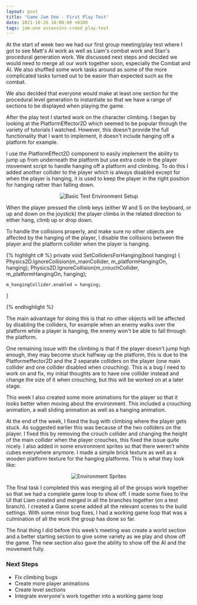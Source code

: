 ```yaml
---
layout: post
title: "Game Jam One - First Play Test"
date: 2021-10-26 18:00:00 +0100
tags: jam-one assassins-creed play-test
---
```


At the start of week two we had our first group meeting/play test where I got to see Matt's AI work as well as Liam's combat work and Stan's procedural generation work. We discussed next steps and decided we would need to merge all our work together soon, especially the Combat and AI. We also shuffled some work tasks around as some of the more complicated tasks turned out to be easier than expected such as the combat.

We also decided that everyone would make at least one section for the procedural level generation to instantiate so that we have a range of sections to be displayed when playing the game.

After the play test I started work on the character climbing. I began by looking at the PlatformEffector2D which seemed to be popular through the variety of tutorials I watched. However, this doesn't provide the full functionality that I want to implement, it doesn't include hanging off a platform for example. 

I use the PlatformEffect2D component to easily implement the ability to jump up from underneath the platform but use extra code in the player movement script to handle hanging off a platform and climbing. To do this I added another collider to the player which is always disabled except for when the player is hanging, it is used to keep the player in the right position for hanging rather than falling down.

<p align="center">
  <img src="{{site.baseurl}}/assets/jam-one/hanging-collider.png" alt="Basic Test Environment Setup"/>
</p>

When the player pressed the climb keys (either W and S on the keyboard, or up and down on the joystick) the player climbs in the related direction to either hang, climb up or drop down. 

To handle the collisions properly, and make sure no other objects are affected by the hanging of the player, I disable the collisions between the player and the platform collider when the player is hanging.

{% highlight c# %}
private void SetCollidersForHanging(bool hanging)
{
    Physics2D.IgnoreCollision(m_mainCollider, m_platformHangingOn, hanging);
    Physics2D.IgnoreCollision(m_crouchCollider, m_platformHangingOn, hanging);

    m_hangingCollider.enabled = hanging;
}

{% endhighlight %}

The main advantage for doing this is that no other objects will be affected by disabling the colliders, for example when an enemy walks over the platform while a player is hanging, the enemy won't be able to fall through the platform.

One remaining issue with the climbing is that if the player doesn't jump high enough, they may become stuck halfway up the platform, this is due to the Platformeffector2D and the 2 separate colliders on the player (one main collider and one collider disabled when crouching). This is a bug I need to work on and fix, my initial thoughts are to have one collider instead and change the size of it when crouching, but this will be worked on at a later stage.

This week I also created some more animations for the player so that it looks better when moving about the environment. This included a crouching animation, a wall sliding animation as well as a hanging animation.

At the end of the week, I fixed the bug with climbing where the player gets stuck. As suggested earlier this was because of the two colliders on the player. I fixed this by removing the crouch collider and changing the height of the main collider when the player crouches, this fixed the issue quite nicely. 
I also added in some environment sprites so that there weren’t white cubes everywhere anymore. I made a simple brick texture as well as a wooden platform texture for the hanging platforms. This is what they look like:
 
<p align="center">
  <img src="{{site.baseurl}}/assets/jam-one/environment-sprites.png" alt="Environment Sprites"/>
</p>

The final task I completed this was merging all of the groups work together so that we had a complete game loop to show off. I made some fixes to the UI that Liam created and merged in all the branches together (on a test branch). I created a Game scene added all the relevant scenes to the build settings. With some minor bug fixes, I had a working game loop that was a culmination of all the work the group has done so far.

The final thing I did before this week’s meeting was create a world section and a better starting section to give some variety as we play and show off the game. The new section also gave the ability to show off the AI and the movement fully.

### Next Steps
- Fix climbing bugs 
- Create more player animations
- Create level sections
- Integrate everyone's work together into a working game loop